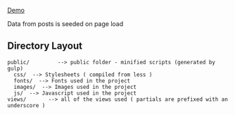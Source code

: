 [Demo](http://simplysocial.jonhemstreet.com/)

Data from posts is seeded on page load

## Directory Layout

    public/         --> public folder - minified scripts (generated by gulp)
      css/  --> Stylesheets ( compiled from less )
      fonts/  --> Fonts used in the project
      images/  --> Images used in the project
      js/  --> Javascript used in the project
    views/       --> all of the views used ( partials are prefixed with an underscore )

